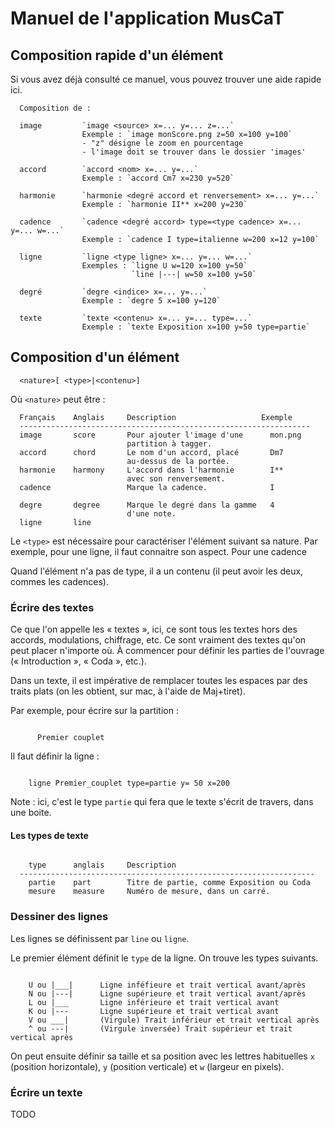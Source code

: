 # Manuel de l'application MusCaT

## Composition rapide d'un élément

Si vous avez déjà consulté ce manuel, vous pouvez trouver une aide rapide ici.

```
  Composition de :

  image         `image <source> x=... y=... z=...`
                Exemple : `image monScore.png z=50 x=100 y=100`
                - "z" désigne le zoom en pourcentage
                - l'image doit se trouver dans le dossier 'images'

  accord        `accord <nom> x=... y=...`
                Exemple : `accord Cm7 x=230 y=520`

  harmonie      `harmonie <degré accord et renversement> x=... y=...`
                Exemple : `harmonie II** x=200 y=230`

  cadence       `cadence <degré accord> type=<type cadence> x=... y=... w=...`
                Exemple : `cadence I type=italienne w=200 x=12 y=100`

  ligne         `ligne <type ligne> x=... y=... w=...`
                Exemples : `ligne U w=120 x=100 y=50`
                           `line |---| w=50 x=100 y=50`

  degré         `degre <indice> x=... y=...`
                Exemple : `degre 5 x=100 y=120`

  texte         `texte <contenu> x=... y=... type=...`
                Exemple : `texte Exposition x=100 y=50 type=partie`

```

## Composition d'un élément

```
  <nature>[ <type>|<contenu>]

```

Où `<nature>` peut être :

```
  Français    Anglais     Description                   Exemple
  -----------------------------------------------------------------
  image       score       Pour ajouter l'image d'une      mon.png
                          partition à tagger.
  accord      chord       Le nom d'un accord, placé       Dm7
                          au-dessus de la portée.
  harmonie    harmony     L'accord dans l'harmonie        I**
                          avec son renversement.
  cadence                 Marque la cadence.              I

  degre       degree      Marque le degré dans la gamme   4
                          d'une note.
  ligne       line

```

Le `<type>` est nécessaire pour caractériser l'élément suivant sa nature. Par exemple, pour une ligne, il faut connaitre son aspect. Pour une cadence

Quand l'élément n'a pas de type, il a un contenu (il peut avoir les deux, commes les cadences).

### Écrire des textes

Ce que l'on appelle les « textes », ici, ce sont tous les textes hors des accords, modulations, chiffrage, etc. Ce sont vraiment des textes qu'on peut placer n'importe où. À commencer pour définir les parties de l'ouvrage (« Introduction », « Coda », etc.).

Dans un texte, il est impérative de remplacer toutes les espaces par des traits plats (on les obtient, sur mac, à l'aide de Maj+tiret).

Par exemple, pour écrire sur la partition :

```

      Premier couplet

```

Il faut définir la ligne :

```

    ligne Premier_couplet type=partie y= 50 x=200

```

Note : ici, c'est le type `partie` qui fera que le texte s'écrit de travers, dans une boite.

#### Les types de texte

```

    type      anglais     Description
  ------------------------------------------------------------------
    partie    part        Titre de partie, comme Exposition ou Coda
    mesure    measure     Numéro de mesure, dans un carré.

```


### Dessiner des lignes

Les lignes se définissent par `line` ou `ligne`.

Le premier élément définit le `type` de la ligne. On trouve les types suivants.

```

    U ou |___|      Ligne inféfieure et trait vertical avant/après
    N ou |---|      Ligne supérieure et trait vertical avant/après
    L ou |___       Ligne inférieure et trait vertical avant
    K ou |---       Ligne supérieure et trait vertical avant
    V ou ___|       (Virgule) Trait inférieur et trait vertical après
    ^ ou ---|       (Virgule inversée) Trait supérieur et trait vertical après

```

On peut ensuite définir sa taille et sa position avec les lettres habituelles `x` (position horizontale), `y` (position verticale) et `w` (largeur en pixels).

### Écrire un texte

TODO
